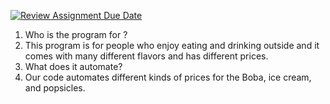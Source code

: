[![Review Assignment Due Date](https://classroom.github.com/assets/deadline-readme-button-22041afd0340ce965d47ae6ef1cefeee28c7c493a6346c4f15d667ab976d596c.svg)](https://classroom.github.com/a/Y49tTL6w)
1. Who is the program for ?
2.  This program is for people who enjoy eating and drinking outside and it comes with many different flavors and has different prices. 
3. What does it automate?
4. Our code automates different kinds of prices for the Boba, ice cream, and popsicles.
   
